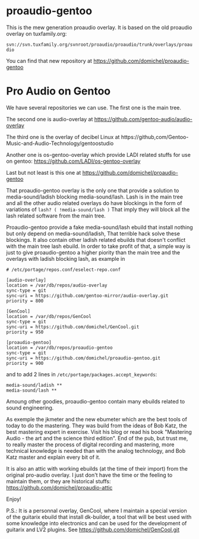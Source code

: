 # proaudio-gentoo

This is the mew generation proaudio overlay. It is based
on the old proaudio overlay on tuxfamily.org:

`svn://svn.tuxfamily.org/svnroot/proaudio/proaudio/trunk/overlays/proaudio`

You can find that new repository at
    https://github.com/domichel/proaudio-gentoo

Pro Audio on Gentoo
===================
We have several repositories we can use. The first one is
the main tree.

The second one is audio-overlay at
    https://github.com/gentoo-audio/audio-overlay

The third one is the overlay of decibel Linux at
    https://github,com/Gentoo-Music-and-Audio-Technology/gentoostudio

Another one is os-gentoo-overlay which provide LADI
related stuffs for use on gentoo:
    https://github.com/LADI/os-gentoo-overlay

Last but not least is this one at
    https://github.com/domichel/proaudio-gentoo

That proaudio-gentoo overlay is the only one that provide a solution
to media-sound/ladish blocking media-sound/lash. Lash is
in the main tree and all the other audio related overlays
do have blockings in the form of variations of
    `lash? ( !media-sound/lash )`
That imply they will block all the lash related software from
the main tree.

Proaudio-gentoo provide a fake media-sound/lash ebuild that
install nothing but only depend on media-sound/ladish, That
terrible hack solve these blockings. It also contain other 
ladish related ebuilds that doesn't conflict with the main
tree lash ebuild. In order to take profit of that, a simple way is
just to give proaudio-gentoo a higher piority than the main tree
and the overlays with ladish blocking lash, as example in
```
# /etc/portage/repos.conf/eselect-repo.conf

[audio-overlay]
location = /var/db/repos/audio-overlay
sync-type = git
sync-uri = https://github.com/gentoo-mirror/audio-overlay.git
priority = 800

[GenCool]
location = /var/db/repos/GenCool
sync-type = git
sync-uri = https://github.com/domichel/GenCool.git
priority = 950

[proaudio-gentoo]
location = /var/db/repos/proaudio-gentoo
sync-type = git
sync-uri = https://github.com/domichel/proaudio-gentoo.git
priority = 900
```
and to add 2 lines in `/etc/portage/packages.accept_keywords`:
```
media-sound/ladish **
media-sound/lash **
```
Amoung other goodies, proaudio-gentoo contain many ebuilds related
to sound engineering.

As exemple the jkmeter and the new ebumeter which are the best
tools of today to do the mastering. They was build from the
ideas of Bob Katz, the best mastering expert in exercise.
Visit his blog or read his book "Mastering Audio - the art
and the science third edition". End of the pub, but trust me,
to really master the process of digital recording and
mastering, more technical knowledge is needed than with the
analog technology, and Bob Katz master and explain every
bit of it.

It is also an attic with working ebuilds (at the time
of their import) from the original pro-audio overlay.
I just don't have the time or the feeling to maintain them,
or they are historical stuffs:
https://github.com/domichel/proaudio-attic

Enjoy!

P.S.: It is a personnal overlay, GenCool, where I maintain a
special version of the guitarix ebuild that install dk-builder,
a tool that will be best used with some knowledge into electronics
and can be used for the development of guitarix and LV2 plugins.
See https://github.com/domichel/GenCool.git
